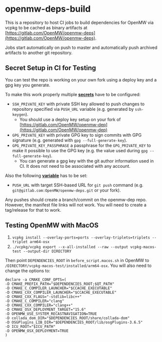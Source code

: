 # openmw-deps-build

This is a repository to host CI jobs to build dependencies for OpenMW via vcpkg to be cached as binary artifacts at [https://gitlab.com/OpenMW/openmw-deps](https://gitlab.com/OpenMW/openmw-deps).

Jobs start automatically on push to master and automatically push archived artifacts to another git repository.

## Secret Setup in CI for Testing

You can test the repo is working on your own fork using a deploy key and a gpg key you generate.

To make this work properly multiple [**secrets**](https://docs.github.com/en/actions/security-guides/using-secrets-in-github-actions) have to be configured:

* `SSH_PRIVATE_KEY` with private SSH key allowed to push changes to repository specified via `PUSH_URL` variable (e.g. generated by `ssh-keygen`).
  * You should use a deploy key setup on your fork of [https://gitlab.com/OpenMW/openmw-dep](https://gitlab.com/OpenMW/openmw-dep)
* `GPG_PRIVATE_KEY` with private GPG key to sign commits with GPG signature (e.g. generated with `gpg --full-generate-key`).
* `GPG_PRIVATE_KEY_PASSPHRASE` a passphrase for the `GPG_PRIVATE_KEY` to make it possible to use the GPG key (e.g. the value used during `gpg --full-generate-key`).
  * You can generate a gpg key with the git author information used in CI. It does not need to be associated with any account.

Also the following [**variable**](https://docs.github.com/en/actions/learn-github-actions/variables) has to be set:

* `PUSH_URL` with target SSH-based URL for `git push` command (e.g. `git@gitlab.com:OpenMW/openmw-deps.git` or your fork).

Any pushes should create a branch/commit on the openmw-dep repo. However, the manifest file links will not work. You will need to create a tag/release for that to work.

## Testing OpenMW with MacOS

1. `vcpkg install --overlay-ports=ports --overlay-triplets=triplets --triplet arm64-osx`
1. `./vcpkg/vcpkg export --x-all-installed --raw --output vcpkg-macos-test --output-dir DIRECTORY`

Then point `DEPENDENCIES_ROOT` in `before_script.macos.sh` in OpenMW to `/DIRECTORY/vcpkg-macos-test/installed/arm64-osx`. You will also need to change the options to:

```
declare -a CMAKE_CONF_OPTS=(
-D CMAKE_PREFIX_PATH="$DEPENDENCIES_ROOT;$QT_PATH"
-D CMAKE_C_COMPILER_LAUNCHER="$CCACHE_EXECUTABLE"
-D CMAKE_CXX_COMPILER_LAUNCHER="$CCACHE_EXECUTABLE"
-D CMAKE_CXX_FLAGS="-stdlib=libc++"
-D CMAKE_C_COMPILER="clang"
-D CMAKE_CXX_COMPILER="clang++"
-D CMAKE_OSX_DEPLOYMENT_TARGET="15.6"
-D OPENMW_USE_SYSTEM_RECASTNAVIGATION=TRUE
-D collada_dom_DIR="$DEPENDENCIES_ROOT/share/collada-dom"
-D OSGPlugins_LIB_DIR="$DEPENDENCIES_ROOT/lib/osgPlugins-3.6.5"
-D ICU_ROOT="$ICU_PATH"
-D OPENMW_OSX_DEPLOYMENT=TRUE
)
```
